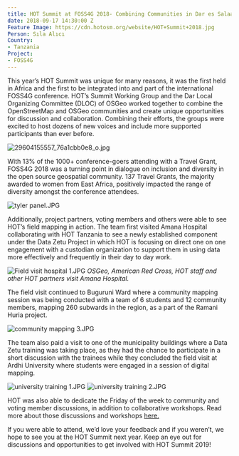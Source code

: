 ```yaml
---
title: HOT Summit at FOSS4G 2018- Combining Communities in Dar es Salaam
date: 2018-09-17 14:30:00 Z
Feature Image: https://cdn.hotosm.org/website/HOT+Summit+2018.jpg
Person: Sıla Alıcı
Country:
- Tanzania
Project:
- FOSS4G
---
```


This year’s HOT Summit was unique for many reasons, it was the first held in Africa and the first to be integrated into and part of the international FOSS4G conference. HOT’s Summit Working Group and the Dar Local Organizing Committee (DLOC) of OSGeo worked together to combine the OpenStreetMap and OSGeo communities and create unique opportunities for discussion and collaboration. Combining their efforts, the groups were excited to host dozens of new voices and include more supported participants than ever before.

![29604155557_76a1cbb0e8_o.jpg](https://cdn.hotosm.org/website/29604155557_76a1cbb0e8_o.jpg)

With 13% of the 1000+ conference-goers attending with a Travel Grant, FOSS4G 2018 was a turning point in dialogue on inclusion and diversity in the open source geospatial community. 137 Travel Grants, the majority awarded to women from East Africa, positively impacted the range of diversity amongst the conference attendees.

![tyler panel.JPG](https://cdn.hotosm.org/website/tyler+panel.JPG)

Additionally, project partners, voting members and others were able to see HOT’s field mapping in action. The team first visited Amana Hospital collaborating with HOT Tanzania to see a newly established component under the Data Zetu Project in which HOT is focusing on direct one on one engagement with a custodian organization to support them in using data more effectively and frequently in their day to day work.

![Field visit hospital 1.JPG](https://cdn.hotosm.org/website/Field+visit+hospital+1.JPG)
*OSGeo, American Red Cross, HOT staff and other HOT partners visit Amana Hospital.*


The field visit continued to Buguruni Ward where a community mapping session was being conducted with a team of 6 students and 12 community members, mapping 260 subwards in the region, as a part of the Ramani Huria project.

![community mapping 3.JPG](https://cdn.hotosm.org/website/community+mapping+3.JPG)

The team also paid a visit to one of the municipality buildings where a Data Zetu training was taking place, as they had the chance to participate in a short discussion with the trainees while they concluded the field visit at Ardhi University where students were engaged in a session of digital mapping.

![university training 1.JPG](https://cdn.hotosm.org/website/university+training+1.JPG)
![university training 2.JPG](https://cdn.hotosm.org/website/university+training+2.JPG)

HOT was also able to dedicate the Friday of the week to community and voting member discussions, in addition to collaborative workshops. Read more about those discussions and workshops [here.](https://github.com/hotosm/hot-summit-2018/wiki)

If you were able to attend, we’d love your feedback and if you weren’t, we hope to see you at the HOT Summit next year. Keep an eye out for discussions and opportunities to get involved with HOT Summit 2019!